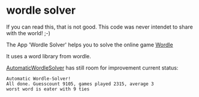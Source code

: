 # wordle solver

If you can read this, that is not good. This code was never intendet to share with the world! ;-)

The App 'Wordle Solver' helps you to solve the online game [Wordle](https://www.powerlanguage.co.uk/wordle/)

It uses a word library from wordle.

[AutomaticWordleSolver](/tree/main/AutomaticWordleSolver) has still room for improvement current status:
```
Automatic Wordle-Solver!
All done. Guesscount 9105, games played 2315, average 3
worst word is eater with 9 ties
```